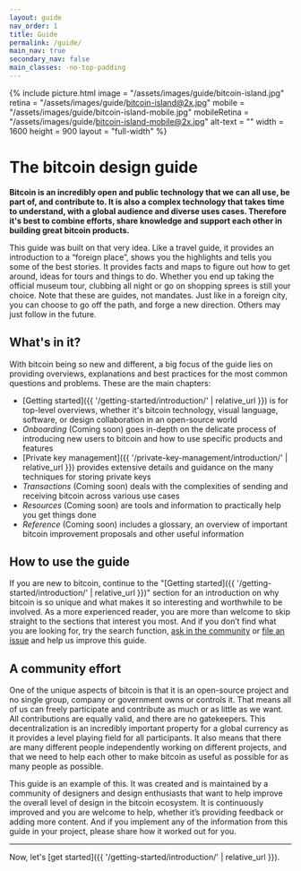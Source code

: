 ```yaml
---
layout: guide
nav_order: 1
title: Guide
permalink: /guide/
main_nav: true
secondary_nav: false
main_classes: -no-top-padding
---
```


<!--

Introduction to the guide

Why it exists
What's in it
How to use it
How to contribute

-->

{% include picture.html
   image = "/assets/images/guide/bitcoin-island.jpg"
   retina = "/assets/images/guide/bitcoin-island@2x.jpg"
   mobile = "/assets/images/guide/bitcoin-island-mobile.jpg"
   mobileRetina = "/assets/images/guide/bitcoin-island-mobile@2x.jpg"
   alt-text = ""
   width = 1600
   height = 900
   layout = "full-width"
%}

# The bitcoin design guide

**Bitcoin is an incredibly open and public technology that we can all use, be part of, and contribute to. It is also a complex technology that takes time to understand, with a global audience and diverse uses cases. Therefore it's best to combine efforts, share knowledge and support each other in building great bitcoin products.**

This guide was built on that very idea. Like a travel guide, it provides an introduction to a “foreign place”, shows you the highlights and tells you some of the best stories. It provides facts and maps to figure out how to get around, ideas for tours and things to do. Whether you end up taking the official museum tour, clubbing all night or go on shopping sprees is still your choice. Note that these are guides, not mandates. Just like in a foreign city, you can choose to go off the path, and forge a new direction. Others may just follow in the future.

## What's in it?

With bitcoin being so new and different, a big focus of the guide lies on providing overviews, explanations and best practices for the most common questions and problems. These are the main chapters:

- [Getting started]({{ '/getting-started/introduction/' | relative_url }}) is for top-level overviews, whether it's bitcoin technology, visual language, software, or design collaboration in an open-source world
- _Onboarding_ (Coming soon) goes in-depth on the delicate process of introducing new users to bitcoin and how to use specific products and features
- [Private key management]({{ '/private-key-management/introduction/' | relative_url }}) provides extensive details and guidance on the many techniques for storing private keys
- _Transactions_ (Coming soon) deals with the complexities of sending and receiving bitcoin across various use cases
- _Resources_ (Coming soon) are tools and information to practically help you get things done
- _Reference_ (Coming soon) includes a glossary, an overview of important bitcoin improvement proposals and other useful information

## How to use the guide

If you are new to bitcoin, continue to the "[Getting started]({{ '/getting-started/introduction/' | relative_url }})" section for an introduction on why bitcoin is so unique and what makes it so interesting and worthwhile to be involved. As a more experienced reader, you are more than welcome to skip straight to the sections that interest you most. And if you don’t find what you are looking for, try the search function, [ask in the community](https://www.bitcoindesigners.org) or [file an issue]({{site.github_repository_url}}Guide/issues) and help us improve this guide.

## A community effort

One of the unique aspects of bitcoin is that it is an open-source project and no single group, company or government owns or controls it. That means all of us can freely participate and contribute as much or as little as we want. All contributions are equally valid, and there are no gatekeepers. This decentralization is an incredibly important property for a global currency as it provides a level playing field for all participants. It also means that there are many different people independently working on different projects, and that we need to help each other to make bitcoin as useful as possible for as many people as possible.

This guide is an example of this. It was created and is maintained by a community of designers and design enthusiasts that want to help improve the overall level of design in the bitcoin ecosystem. It is continuously improved and you are welcome to help, whether it’s providing feedback or adding more content. And if you implement any of the information from this guide in your project, please share how it worked out for you.

---

Now, let's [get started]({{ '/getting-started/introduction/' | relative_url }}).